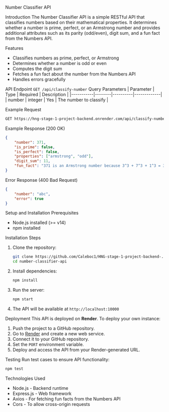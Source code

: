  Number Classifier API

Introduction
The Number Classifier API is a simple RESTful API that classifies numbers based on their mathematical properties. It determines whether a number is prime, perfect, or an Armstrong number and provides additional attributes such as its parity (odd/even), digit sum, and a fun fact from the Numbers API.

Features
- Classifies numbers as prime, perfect, or Armstrong
- Determines whether a number is odd or even
- Computes the digit sum
- Fetches a fun fact about the number from the Numbers API
- Handles errors gracefully

API Endpoint
`GET /api/classify-number`
Query Parameters
| Parameter | Type   | Required | Description |
|-----------|--------|----------|-------------|
| number    | integer | Yes      | The number to classify |

Example Request
```bash
GET https://hng-stage-1-project-backend.onrender.com/api/classify-number?number=371
```

Example Response (200 OK)
```json
{
    "number": 371,
    "is_prime": false,
    "is_perfect": false,
    "properties": ["armstrong", "odd"],
    "digit_sum": 11,
    "fun_fact": "371 is an Armstrong number because 3^3 + 7^3 + 1^3 = 371"
}
```

Error Response (400 Bad Request)
```json
{
    "number": "abc",
    "error": true
}
```

Setup and Installation
Prerequisites
- Node.js installed (>= v14)
- npm installed

Installation Steps
1. Clone the repository:
   ```bash
   git clone https://github.com/Caleboc1/HNG-stage-1-project-backend-.git
   cd number-classifier-api
   ```
2. Install dependencies:
   ```bash
   npm install
   ```
3. Run the server:
   ```bash
   npm start
   ```
4. The API will be available at `http://localhost:10000`

Deployment
This API is deployed on **Render**. To deploy your own instance:
1. Push the project to a GitHub repository.
2. Go to [Render](https://render.com/) and create a new web service.
3. Connect it to your GitHub repository.
4. Set the `PORT` environment variable.
5. Deploy and access the API from your Render-generated URL.

Testing
Run test cases to ensure API functionality:
```bash
npm test
```

Technologies Used
- Node.js - Backend runtime
- Express.js - Web framework
- Axios - For fetching fun facts from the Numbers API
- Cors - To allow cross-origin requests


